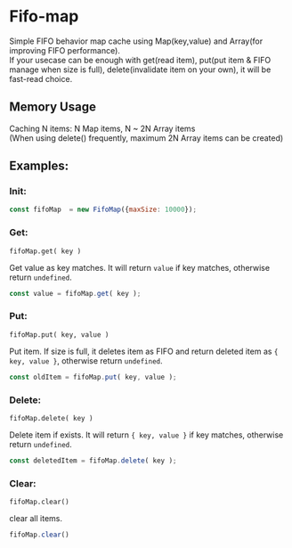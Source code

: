 # Fifo-map

Simple FIFO behavior map cache using Map(key,value) and Array(for improving FIFO performance).  
If your usecase can be enough with get(read item), put(put item & FIFO manage when size is full), delete(invalidate item on your own),
it will be fast-read choice.

## Memory Usage
Caching N items: N Map items, N ~ 2N Array items  
(When using delete() frequently, maximum 2N Array items can be created) 

## Examples:

### Init:
```js
const fifoMap  = new FifoMap({maxSize: 10000});
```

### Get:

`fifoMap.get( key )`

Get value as key matches. It will return `value` if key matches, otherwise return `undefined`.

```js
const value = fifoMap.get( key );
```

### Put:

`fifoMap.put( key, value )`

Put item. If size is full, it deletes item as FIFO and return deleted item as `{ key, value }`, otherwise return `undefined`.

```js
const oldItem = fifoMap.put( key, value );
```

### Delete:

`fifoMap.delete( key )`

Delete item if exists. It will return `{ key, value }` if key matches, otherwise return `undefined`.

```js
const deletedItem = fifoMap.delete( key );
```

### Clear:

`fifoMap.clear()`

clear all items.

```js
fifoMap.clear()
```


